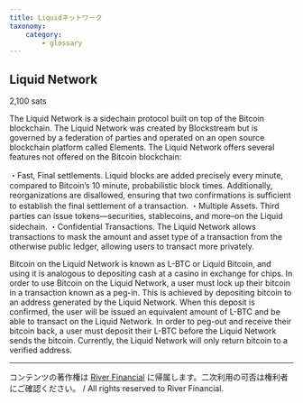```yaml
---
title: Liquidネットワーク
taxonomy:
    category:
        - glossary
---
```


## Liquid Network
2,100 sats

The Liquid Network is a sidechain protocol built on top of the Bitcoin blockchain. The Liquid Network was created by Blockstream but is governed by a federation of parties and operated on an open source blockchain platform called Elements. The Liquid Network offers several features not offered on the Bitcoin blockchain:

・Fast, Final settlements. Liquid blocks are added precisely every minute, compared to Bitcoin’s 10 minute, probabilistic block times. Additionally, reorganizations are disallowed, ensuring that two confirmations is sufficient to establish the final settlement of a transaction.
・Multiple Assets. Third parties can issue tokens—securities, stablecoins, and more–on the Liquid sidechain.
・Confidential Transactions. The Liquid Network allows transactions to mask the amount and asset type of a transaction from the otherwise public ledger, allowing users to transact more privately.

Bitcoin on the Liquid Network is known as L-BTC or Liquid Bitcoin, and using it is analogous to depositing cash at a casino in exchange for chips. In order to use Bitcoin on the Liquid Network, a user must lock up their bitcoin in a transaction known as a peg-in. This is achieved by depositing bitcoin to an address generated by the Liquid Network. When this deposit is confirmed, the user will be issued an equivalent amount of L-BTC and be able to transact on the Liquid Network. In order to peg-out and receive their bitcoin back, a user must deposit their L-BTC before the Liquid Network sends the bitcoin. Currently, the Liquid Network will only return bitcoin to a verified address.

---
コンテンツの著作権は [River Financial](https://river.com/) に帰属します。二次利用の可否は権利者にご確認ください。 / All rights reserved to River Financial.
